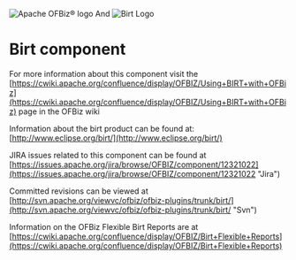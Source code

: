 ![Apache OFBiz® logo](http://ofbiz.apache.org/images/OFBiz-logo.png) And
![Birt Logo](http://www.eclipse.org/birt/img/logo/Birt-logo.png)
# Birt component
For more information about this component visit the [https://cwiki.apache.org/confluence/display/OFBIZ/Using+BIRT+with+OFBiz](https://cwiki.apache.org/confluence/display/OFBIZ/Using+BIRT+with+OFBiz) page in the OFBiz wiki

Information about the birt product can be found at: [http://www.eclipse.org/birt/](http://www.eclipse.org/birt/)

JIRA issues related to this component can be found at [https://issues.apache.org/jira/browse/OFBIZ/component/12321022](https://issues.apache.org/jira/browse/OFBIZ/component/12321022 "Jira")

Committed revisions can be viewed at [http://svn.apache.org/viewvc/ofbiz/ofbiz-plugins/trunk/birt/](http://svn.apache.org/viewvc/ofbiz/ofbiz-plugins/trunk/birt/ "Svn")

Information on the OFBiz Flexible Birt Reports are at [https://cwiki.apache.org/confluence/display/OFBIZ/Birt+Flexible+Reports](https://cwiki.apache.org/confluence/display/OFBIZ/Birt+Flexible+Reports) 